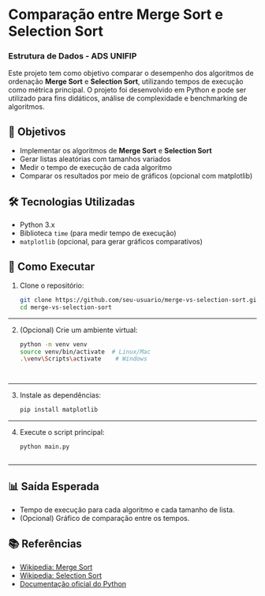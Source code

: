 # Comparação entre Merge Sort e Selection Sort
### Estrutura de Dados - ADS UNIFIP

Este projeto tem como objetivo comparar o desempenho dos algoritmos de ordenação **Merge Sort** e **Selection Sort**, utilizando tempos de execução como métrica principal. O projeto foi desenvolvido em Python e pode ser utilizado para fins didáticos, análise de complexidade e benchmarking de algoritmos.

## 📌 Objetivos

- Implementar os algoritmos de **Merge Sort** e **Selection Sort**
- Gerar listas aleatórias com tamanhos variados
- Medir o tempo de execução de cada algoritmo
- Comparar os resultados por meio de gráficos (opcional com matplotlib)

## 🛠 Tecnologias Utilizadas

- Python 3.x
- Biblioteca `time` (para medir tempo de execução)
- `matplotlib` (opcional, para gerar gráficos comparativos)

## 🚀 Como Executar

1. Clone o repositório:
   ```bash
   git clone https://github.com/seu-usuario/merge-vs-selection-sort.git
   cd merge-vs-selection-sort


---

2. (Opcional) Crie um ambiente virtual:
   ```bash
   python -m venv venv
   source venv/bin/activate  # Linux/Mac
   .\venv\Scripts\activate    # Windows




---


3. Instale as dependências:
   ```bash
   pip install matplotlib


---

4. Execute o script principal:
   ```bash
   python main.py



---


## 📊 Saída Esperada

- Tempo de execução para cada algoritmo e cada tamanho de lista.
- (Opcional) Gráfico de comparação entre os tempos.




## 📚 Referências

- [Wikipedia: Merge Sort](https://pt.wikipedia.org/wiki/Merge_sort)
- [Wikipedia: Selection Sort](https://pt.wikipedia.org/wiki/Selection_sort)
- [Documentação oficial do Python](https://docs.python.org/3/)
